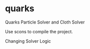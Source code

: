 # quarks
Quarks Particle Solver and Cloth Solver

Use scons to compile the project.

Changing Solver Logic